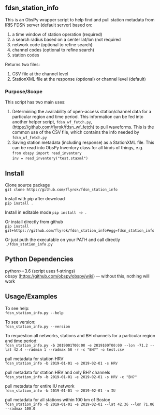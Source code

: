 ## fdsn_station_info ##

This is an ObsPy wrapper script to help find and  pull station metadata from IRIS FDSN
server (default server) based on:
1) a time window of station operation (required)
2) a search radius based on a center lat/lon (not required
3) network code (optional to refine search)
4) channel codes (optional to refine search)
5) station codes

Returns two files:
1) CSV file at the channel level
2) StationXML file at the response (optional) or channel level (default)

### Purpose/Scope ###

This script has two main uses:
1) Determining the availability of open-access station/channel data
for a particular region and time period. This
information can be fed into another helper script, `fdsn_wf_fetch.py`,
(https://github.com/flyrok/fdsn_wf_fetch) to pull waveforms. This
is the common use of the CSV file, which contains the info needed by
`fdsn_wf_fetch.py`  
2) Saving station metadata (including response) as a StationXML file. This
can be read into ObsPy Inventory class for all kinds of things, e.g.   
`from obspy import read_inventory`    
`inv = read_inventory("test.staxml")`  


## Install ##

Clone source package  
`git clone http://github.com/flyrok/fdsn_station_info`

Install with pip after download  
`pip install .`

Install in editable mode
`pip install -e .`

Or install directly from github  
`pip install git+https://github.com/flyrok/fdsn_station_info#egg=fdsn_station_info`

Or just puth the executable on your PATH and call directly  
`./fdsn_station_info.py`


## Python Dependencies ##

python>=3.6 (script uses f-strings)  
obspy (https://github.com/obspy/obspy/wiki)
-- without this, nothing will work


## Usage/Examples ##

To see help:  
`fdsn_station_info.py --help`    

To see version:  
`fdsn_station_info.py --version`    

To requestion all networks, stations and BH channels for
a particular region and time period:  
`fdsn_station_info.py -b 2019001T00:00 -e 2019100T00:00 --lon -71.2 --lat 42.4 --radmin 1 --radmax 50 -r -c "BH?" -o test.csv`    

pull metadata for station HRV  
`fdsn_station_info -b 2019-01-01 -e 2019-02-01 -s HRV`

pull metadata for station HRV and only BH? channels  
`fdsn_station_info -b 2019-01-01 -e 2019-02-01 -s HRV -c "BH?" `

pull metadata for entire IU network  
`fdsn_station_info -b 2019-01-01 -e 2019-02-01 -n IU`

pull metadata for all stations within 100 km of Boston  
`fdsn_station_info -b 2019-01-01 -e 2019-02-01 --lat 42.36 --lon 71.06 --radmax 100.0`


